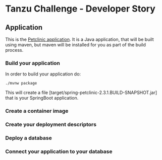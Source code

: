 # Tanzu Challenge - Developer Story

## Application
This is the [Petclinic application](https://github.com/spring-projects/spring-petclinic).
It is a Java application, that will be built using maven, but maven will be installed for you as part of the build process.

### Build your application
In order to build your application do:

```
./mvnw package
```

This will create a file [target/spring-petclinic-2.3.1.BUILD-SNAPSHOT.jar] that is your SpringBoot application.

### Create a container image



### Create your deployment descriptors

### Deploy a database

### Connect your application to your database

### 

